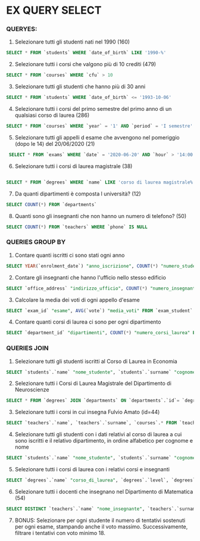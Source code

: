 # EX QUERY SELECT

### QUERYES:

1. Selezionare tutti gli studenti nati nel 1990 (160)

```sql
SELECT * FROM `students` WHERE `date_of_birth` LIKE '1990-%'
```

2. Selezionare tutti i corsi che valgono più di 10 crediti (479)

```sql
SELECT * FROM `courses` WHERE `cfu` > 10
```

3. Selezionare tutti gli studenti che hanno più di 30 anni

```sql
SELECT * FROM `students` WHERE `date_of_birth` <= '1993-10-06'
```

4. Selezionare tutti i corsi del primo semestre del primo anno di un qualsiasi corso di
   laurea (286)

```sql
SELECT * FROM `courses` WHERE `year` = '1' AND `period` = 'I semestre'
```

5.  Selezionare tutti gli appelli d esame che avvengono nel pomeriggio (dopo le 14) del
    20/06/2020 (21)

```sql
 SELECT * FROM `exams` WHERE `date` = '2020-06-20' AND `hour` > '14:00:00'
```

6. Selezionare tutti i corsi di laurea magistrale (38)

```sql

SELECT * FROM `degrees` WHERE `name` LIKE 'corso di laurea magistrale%'
```

7. Da quanti dipartimenti è composta l università? (12)

```sql
SELECT COUNT(*) FROM `departments`
```

8. Quanti sono gli insegnanti che non hanno un numero di telefono? (50)

```sql
SELECT COUNT(*) FROM `teachers` WHERE `phone` IS NULL
```

### QUERIES GROUP BY

1. Contare quanti iscritti ci sono stati ogni anno

```sql
SELECT YEAR(`enrolment_date`) "anno_iscrizione", COUNT(*) "numero_studenti" FROM `students` GROUP BY YEAR(`enrolment_date`);
```

2. Contare gli insegnanti che hanno l'ufficio nello stesso edificio

```sql
SELECT `office_address` "indirizzo_ufficio", COUNT(*) "numero_insegnanti" FROM `teachers` GROUP BY `office_address`;
```

3. Calcolare la media dei voti di ogni appello d'esame

```sql
SELECT `exam_id` "esame", AVG(`vote`) "media_voti" FROM `exam_student` GROUP BY `exam_id`;
```

4. Contare quanti corsi di laurea ci sono per ogni dipartimento

```sql
SELECT `department_id` "dipartimenti", COUNT(*) "numero_corsi_laurea" FROM `degrees` GROUP BY `department_id`;
```

### QUERIES JOIN

1. Selezionare tutti gli studenti iscritti al Corso di Laurea in Economia

```sql
SELECT `students`.`name` "nome_studente", `students`.`surname` "cognome_studente", `degrees`.`name` "nome_corso" FROM `students` JOIN `degrees` ON `degrees`.`id`= `students`.`degree_id` WHERE `degrees`.`name` = "Corso di Laurea in Economia";
```

2. Selezionare tutti i Corsi di Laurea Magistrale del Dipartimento di Neuroscienze

```sql
SELECT * FROM `degrees` JOIN `departments` ON `departments`.`id`= `degrees`.`department_id` WHERE `departments`.`name` = "dipartimento di neuroscienze" AND `degrees`.`level` = "magistrale";
```

3. Selezionare tutti i corsi in cui insegna Fulvio Amato (id=44)

```sql
SELECT `teachers`.`name`, `teachers`.`surname`, `courses`.* FROM `teachers` JOIN `course_teacher` ON `teachers`.`id` = `course_teacher`.`teacher_id` JOIN `courses` ON `course_teacher`.`course_id` = `courses`.`id` JOIN `degrees` ON `courses`.`degree_id` = `degrees`.`id` WHERE `teachers`.`id` = 44;
```

4. Selezionare tutti gli studenti con i dati relativi al corso di laurea a cui sono iscritti e il relativo dipartimento, in ordine alfabetico per cognome e nome

```sql
SELECT `students`.`name` "nome_studente", `students`.`surname` "cognome_studente", `courses`.*, `departments`.`name` "nome_dipartimento" FROM `students` JOIN `degrees` ON `degrees`.`id` = `students`.`degree_id` JOIN `courses` ON `courses`.`degree_id` = `degrees`.`id` JOIN `departments` ON `departments`.`id` = `degrees`.`department_id` ORDER BY `students`.`name` ASC, `students`.`surname` ASC;
```

5. Selezionare tutti i corsi di laurea con i relativi corsi e insegnanti

```sql
SELECT `degrees`.`name` "corso_di_laurea", `degrees`.`level`, `degrees`.`address`, `degrees`.`email`, `degrees`.`website`, `courses`.`name` "nome_corso", `courses`.`description`, `courses`.`period`, `courses`.`period`, `courses`.`year`, `courses`.`cfu`, `teachers`.`name` "nome_professore", `teachers`.`surname` "cognome_professore", `teachers`.`phone` "telefono_professore", `teachers`.`email` "email_professore", `teachers`.`office_address`, `teachers`.`office_number` FROM `degrees` JOIN `courses` ON `courses`.`degree_id` = `degrees`.`id` JOIN `course_teacher` ON `course_teacher`.`course_id` = `courses`.`id` JOIN `teachers` ON `teachers`.`id` = `course_teacher`.`teacher_id`;
```

6. Selezionare tutti i docenti che insegnano nel Dipartimento di Matematica (54)

```sql
SELECT DISTINCT `teachers`.`name` "nome_insegnante", `teachers`.`surname` "cognome_insegnante", `departments`.`name` "nome_dipartimento" FROM `teachers` JOIN `course_teacher`ON `course_teacher`.`teacher_id` = `teachers`.`id` JOIN `courses` ON `courses`.`id` = `course_teacher`.`course_id` JOIN `degrees` ON `degrees`.`id` = `courses`.`degree_id` JOIN `departments` ON `departments`.`id` = `degrees`.`department_id` WHERE `departments`.`name` = "Dipartimento di Matematica";
```

7. BONUS: Selezionare per ogni studente il numero di tentativi sostenuti
   per ogni esame, stampando anche il voto massimo. Successivamente,
   filtrare i tentativi con voto minimo 18.

```sql

```

